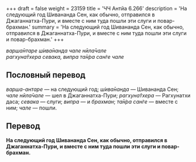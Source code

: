 +++
draft = false
weight = 23159
title = 'ЧЧ Антйа 6.266'
description = 'На следующий год Шивананда Сен, как обычно, отправился в Джаганнатха-Пури, и вместе с ним туда пошли эти слуги и повар-брахман.'
summary = 'На следующий год Шивананда Сен, как обычно, отправился в Джаганнатха-Пури, и вместе с ним туда пошли эти слуги и повар-брахман.'
+++

_варша̄нтаре ш́ива̄нанда чале нӣла̄чале  
рагхуна̄тхера севака,_ _випра та̄н̇ра сан̇ге чале_

## Пословный перевод

_варша_\-_антаре_ — на следующий год; _ш́ива̄нанда_ — Шивананда Сен; _чале_ _нӣла̄чале_ — шел в Джаганнатха-Пури; _рагхуна̄тхера_ — Рагхунатхи даса; _севака_ — слуги; _випра_ — и _брахман_; _та̄н̇ра_ _сан̇ге_ — вместе с ним; _чале_ — пошли.

## Перевод

**На следующий год Шивананда Сен, как обычно, отправился в Джаганнатха-Пури, и вместе с ним туда пошли эти слуги и повар-брахман.**

